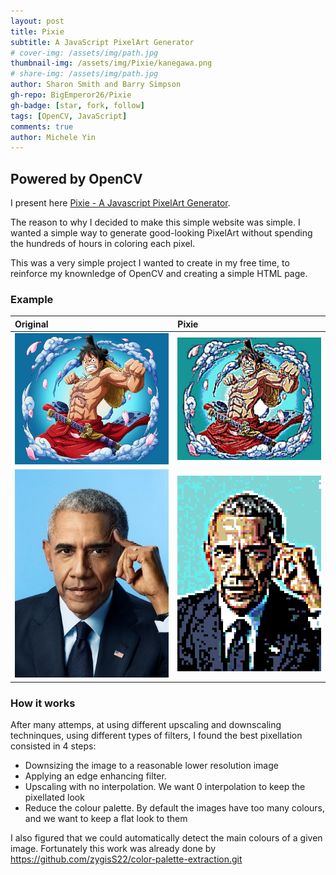 ```yaml
---
layout: post
title: Pixie
subtitle: A JavaScript PixelArt Generator
# cover-img: /assets/img/path.jpg
thumbnail-img: /assets/img/Pixie/kanegawa.png
# share-img: /assets/img/path.jpg
author: Sharon Smith and Barry Simpson
gh-repo: BigEmperor26/Pixie
gh-badge: [star, fork, follow]
tags: [OpenCV, JavaScript]
comments: true
author: Michele Yin
---
```


## Powered by OpenCV

I present here [Pixie - A Javascript PixelArt Generator](https://pixie-alpha.vercel.app/). 

The reason to why I decided to make this simple website was simple. I wanted a simple way to generate good-looking PixelArt without spending the hundreds of hours in coloring each pixel.


This was a very simple project I wanted to create in my free time, to reinforce my knownledge of OpenCV and creating a simple HTML page.

### Example
| Original | Pixie |
| :----- | :----- |
| ![Image](../assets/img/Pixie/img.png) | ![Image](../assets/img/Pixie/luffy-5px.png) |
| ![Image](../assets/img/Pixie/obama.jpeg) | ![Image](../assets/img/Pixie/Obama%20pix.png) |
### How it works


After many attemps, at using different upscaling and downscaling techninques, using different types of filters, I found the best pixellation consisted in 4 steps:

- Downsizing the image to a reasonable lower resolution image
- Applying an edge enhancing filter.
- Upscaling with no interpolation. We want 0 interpolation to keep the pixellated look
- Reduce the colour palette. By default the images have too many colours, and we want to keep a flat look to them

I also figured that we could automatically detect the main colours of a given image. Fortunately this work was already done by  https://github.com/zygisS22/color-palette-extraction.git


